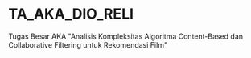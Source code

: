 # TA_AKA_DIO_RELI
Tugas Besar AKA "Analisis Kompleksitas Algoritma Content-Based dan Collaborative Filtering untuk Rekomendasi Film"
